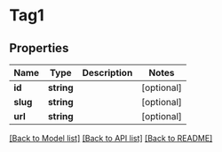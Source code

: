 # Tag1

## Properties
Name | Type | Description | Notes
------------ | ------------- | ------------- | -------------
**id** | **string** |  | [optional] 
**slug** | **string** |  | [optional] 
**url** | **string** |  | [optional] 

[[Back to Model list]](../README.md#documentation-for-models) [[Back to API list]](../README.md#documentation-for-api-endpoints) [[Back to README]](../README.md)



